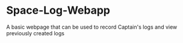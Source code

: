 # Space-Log-Webapp
 A basic webpage that can be used to record Captain's logs and view previously created logs
